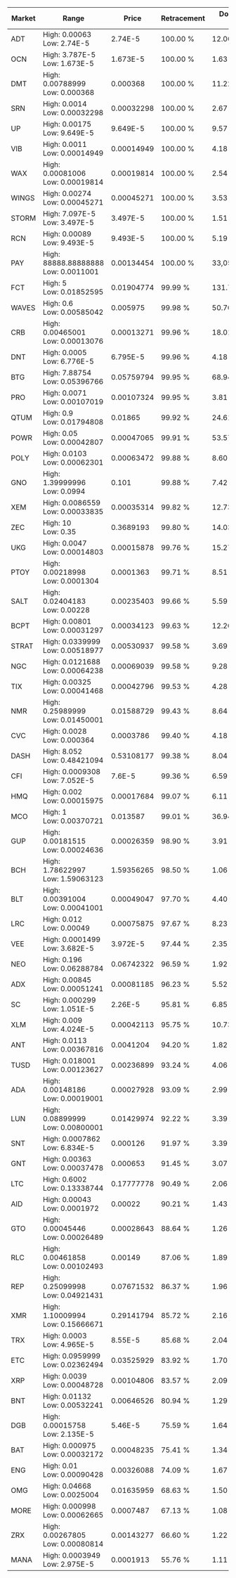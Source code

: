 | Market | Range | Price| Retracement | Doubles to 50% |
| --- | --- | --- | --- | --- |
| ADT | High: 0.00063<br />Low: 2.74E-5 | 2.74E-5 | 100.00 % | 12.00 |
| OCN | High: 3.787E-5<br />Low: 1.673E-5 | 1.673E-5 | 100.00 % | 1.63 |
| DMT | High: 0.00788999<br />Low: 0.000368 | 0.000368 | 100.00 % | 11.22 |
| SRN | High: 0.0014<br />Low: 0.00032298 | 0.00032298 | 100.00 % | 2.67 |
| UP | High: 0.00175<br />Low: 9.649E-5 | 9.649E-5 | 100.00 % | 9.57 |
| VIB | High: 0.0011<br />Low: 0.00014949 | 0.00014949 | 100.00 % | 4.18 |
| WAX | High: 0.00081006<br />Low: 0.00019814 | 0.00019814 | 100.00 % | 2.54 |
| WINGS | High: 0.00274<br />Low: 0.00045271 | 0.00045271 | 100.00 % | 3.53 |
| STORM | High: 7.097E-5<br />Low: 3.497E-5 | 3.497E-5 | 100.00 % | 1.51 |
| RCN | High: 0.00089<br />Low: 9.493E-5 | 9.493E-5 | 100.00 % | 5.19 |
| PAY | High: 88888.88888888<br />Low: 0.0011001 | 0.00134454 | 100.00 % | 33,055,502.25 |
| FCT | High: 5<br />Low: 0.01852595 | 0.01904774 | 99.99 % | 131.74 |
| WAVES | High: 0.6<br />Low: 0.00585042 | 0.005975 | 99.98 % | 50.70 |
| CRB | High: 0.00465001<br />Low: 0.00013076 | 0.00013271 | 99.96 % | 18.01 |
| DNT | High: 0.0005<br />Low: 6.776E-5 | 6.795E-5 | 99.96 % | 4.18 |
| BTG | High: 7.88754<br />Low: 0.05396766 | 0.05759794 | 99.95 % | 68.94 |
| PRO | High: 0.0071<br />Low: 0.00107019 | 0.00107324 | 99.95 % | 3.81 |
| QTUM | High: 0.9<br />Low: 0.01794808 | 0.01865 | 99.92 % | 24.61 |
| POWR | High: 0.05<br />Low: 0.00042807 | 0.00047065 | 99.91 % | 53.57 |
| POLY | High: 0.0103<br />Low: 0.00062301 | 0.00063472 | 99.88 % | 8.60 |
| GNO | High: 1.39999996<br />Low: 0.0994 | 0.101 | 99.88 % | 7.42 |
| XEM | High: 0.0086559<br />Low: 0.00033835 | 0.00035314 | 99.82 % | 12.73 |
| ZEC | High: 10<br />Low: 0.35 | 0.3689193 | 99.80 % | 14.03 |
| UKG | High: 0.0047<br />Low: 0.00014803 | 0.00015878 | 99.76 % | 15.27 |
| PTOY | High: 0.00218998<br />Low: 0.0001304 | 0.0001363 | 99.71 % | 8.51 |
| SALT | High: 0.02404183<br />Low: 0.00228 | 0.00235403 | 99.66 % | 5.59 |
| BCPT | High: 0.00801<br />Low: 0.00031297 | 0.00034123 | 99.63 % | 12.20 |
| STRAT | High: 0.0339999<br />Low: 0.00518977 | 0.00530937 | 99.58 % | 3.69 |
| NGC | High: 0.0121688<br />Low: 0.00064238 | 0.00069039 | 99.58 % | 9.28 |
| TIX | High: 0.00325<br />Low: 0.00041468 | 0.00042796 | 99.53 % | 4.28 |
| NMR | High: 0.25989999<br />Low: 0.01450001 | 0.01588729 | 99.43 % | 8.64 |
| CVC | High: 0.0028<br />Low: 0.000364 | 0.0003786 | 99.40 % | 4.18 |
| DASH | High: 8.052<br />Low: 0.48421094 | 0.53108177 | 99.38 % | 8.04 |
| CFI | High: 0.0009308<br />Low: 7.052E-5 | 7.6E-5 | 99.36 % | 6.59 |
| HMQ | High: 0.002<br />Low: 0.00015975 | 0.00017684 | 99.07 % | 6.11 |
| MCO | High: 1<br />Low: 0.00370721 | 0.013587 | 99.01 % | 36.94 |
| GUP | High: 0.00181515<br />Low: 0.00024636 | 0.00026359 | 98.90 % | 3.91 |
| BCH | High: 1.78622997<br />Low: 1.59063123 | 1.59356265 | 98.50 % | 1.06 |
| BLT | High: 0.00391004<br />Low: 0.00041001 | 0.00049047 | 97.70 % | 4.40 |
| LRC | High: 0.012<br />Low: 0.00049 | 0.00075875 | 97.67 % | 8.23 |
| VEE | High: 0.0001499<br />Low: 3.682E-5 | 3.972E-5 | 97.44 % | 2.35 |
| NEO | High: 0.196<br />Low: 0.06288784 | 0.06742322 | 96.59 % | 1.92 |
| ADX | High: 0.00845<br />Low: 0.00051241 | 0.00081185 | 96.23 % | 5.52 |
| SC | High: 0.000299<br />Low: 1.051E-5 | 2.26E-5 | 95.81 % | 6.85 |
| XLM | High: 0.009<br />Low: 4.024E-5 | 0.00042113 | 95.75 % | 10.73 |
| ANT | High: 0.0113<br />Low: 0.00367816 | 0.0041204 | 94.20 % | 1.82 |
| TUSD | High: 0.018001<br />Low: 0.00123627 | 0.00236899 | 93.24 % | 4.06 |
| ADA | High: 0.00148186<br />Low: 0.00019001 | 0.00027928 | 93.09 % | 2.99 |
| LUN | High: 0.08899999<br />Low: 0.00800001 | 0.01429974 | 92.22 % | 3.39 |
| SNT | High: 0.0007862<br />Low: 6.834E-5 | 0.000126 | 91.97 % | 3.39 |
| GNT | High: 0.00363<br />Low: 0.00037478 | 0.000653 | 91.45 % | 3.07 |
| LTC | High: 0.6002<br />Low: 0.13338744 | 0.17777778 | 90.49 % | 2.06 |
| AID | High: 0.00043<br />Low: 0.0001972 | 0.00022 | 90.21 % | 1.43 |
| GTO | High: 0.00045446<br />Low: 0.00026489 | 0.00028643 | 88.64 % | 1.26 |
| RLC | High: 0.00461858<br />Low: 0.00102493 | 0.00149 | 87.06 % | 1.89 |
| REP | High: 0.25099998<br />Low: 0.04921431 | 0.07671532 | 86.37 % | 1.96 |
| XMR | High: 1.10009994<br />Low: 0.15666671 | 0.29141794 | 85.72 % | 2.16 |
| TRX | High: 0.0003<br />Low: 4.965E-5 | 8.55E-5 | 85.68 % | 2.04 |
| ETC | High: 0.0959999<br />Low: 0.02362494 | 0.03525929 | 83.92 % | 1.70 |
| XRP | High: 0.0039<br />Low: 0.00048728 | 0.00104806 | 83.57 % | 2.09 |
| BNT | High: 0.01132<br />Low: 0.00532241 | 0.00646526 | 80.94 % | 1.29 |
| DGB | High: 0.00015758<br />Low: 2.135E-5 | 5.46E-5 | 75.59 % | 1.64 |
| BAT | High: 0.000975<br />Low: 0.00032172 | 0.00048235 | 75.41 % | 1.34 |
| ENG | High: 0.01<br />Low: 0.00090428 | 0.00326088 | 74.09 % | 1.67 |
| OMG | High: 0.04668<br />Low: 0.0025004 | 0.01635959 | 68.63 % | 1.50 |
| MORE | High: 0.000998<br />Low: 0.00062665 | 0.0007487 | 67.13 % | 1.08 |
| ZRX | High: 0.00267805<br />Low: 0.00080814 | 0.00143277 | 66.60 % | 1.22 |
| MANA | High: 0.0003949<br />Low: 2.975E-5 | 0.0001913 | 55.76 % | 1.11 |

